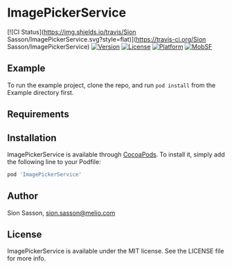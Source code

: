 # ImagePickerService

[![CI Status](https://img.shields.io/travis/Sion Sasson/ImagePickerService.svg?style=flat)](https://travis-ci.org/Sion Sasson/ImagePickerService)
[![Version](https://img.shields.io/cocoapods/v/ImagePickerService.svg?style=flat)](https://cocoapods.org/pods/ImagePickerService)
[![License](https://img.shields.io/cocoapods/l/ImagePickerService.svg?style=flat)](https://cocoapods.org/pods/ImagePickerService)
[![Platform](https://img.shields.io/cocoapods/p/ImagePickerService.svg?style=flat)](https://cocoapods.org/pods/ImagePickerService)
[![MobSF](https://github.com/melio-engineering/ImagePickerService/actions/workflows/mobsf.yml/badge.svg?branch=main)](https://github.com/melio-engineering/ImagePickerService/actions/workflows/mobsf.yml)

## Example

To run the example project, clone the repo, and run `pod install` from the Example directory first.

## Requirements

## Installation

ImagePickerService is available through [CocoaPods](https://cocoapods.org). To install
it, simply add the following line to your Podfile:

```ruby
pod 'ImagePickerService'
```

## Author

Sion Sasson, sion.sasson@melio.com

## License

ImagePickerService is available under the MIT license. See the LICENSE file for more info.
